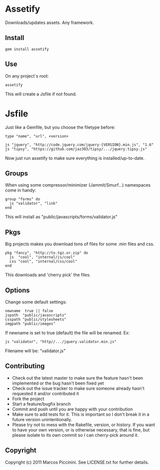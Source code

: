 Assetify
========

Downloads/updates assets. Any framework.


Install
-------

    gem install assetify


Use
---

On any project`s root:

    assetify


This will create a Jsfile if not found.


Jsfile
======

Just like a Gemfile, but you choose the filetype before:

    type "name", "url", <version>

    js "jquery", "http://code.jquery.com/jquery-{VERSION}.min.js", "1.6"
    js "tipsy", "https://github.com/jaz303/tipsy/.../jquery.tipsy.js"

Now just run assetify to make sure everything is installed/up-to-date.


Groups
------

When using some compressor/minimizer (Jammit/Smurf...) namespaces come
in handy:

    group "forms" do
      js "validator", "link"
    end


This will install as "public/javascripts/forms/validator.js"


Pkgs
----

Big projects makes you download tons of files for some .min files and css.

    pkg "fancy", "http://to.tgz.or.zip" do
      js  "cool", "internal/js/cool"
      css "cool", "internal/css/cool"
    end

This downloads and 'cherry pick' the files.



Options
-------

Change some default settings:

    newname  true || false
    jspath  "public/javascripts"
    csspath "public/stylesheets"
    imgpath "public/images"


If newname is set to true (default) the file will be renamed. Ex:

    js "validator", "http//.../jquery.validator.min.js"

Filename will be: "validator.js"


Contributing
------------

* Check out the latest master to make sure the feature hasn't been implemented or the bug hasn't been fixed yet
* Check out the issue tracker to make sure someone already hasn't requested it and/or contributed it
* Fork the project
* Start a feature/bugfix branch
* Commit and push until you are happy with your contribution
* Make sure to add tests for it. This is important so I don't break it in a future version unintentionally.
* Please try not to mess with the Rakefile, version, or history. If you want to have your own version, or is otherwise necessary, that is fine, but please isolate to its own commit so I can cherry-pick around it.


Copyright
---------

Copyright (c) 2011 Marcos Piccinini. See LICENSE.txt for
further details.


